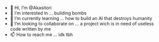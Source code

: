 - 👋 Hi, I’m @Akasitori
- 👀 I’m interested in ... building bombs
- 🌱 I’m currently learning ... how to build an AI that destroys humanity
- 💞️ I’m looking to collaborate on ... a project wich is in need of useless code written by me
- 📫 How to reach me ... idk tbh

<!---
Akasitori/Akasitori is a ✨ special ✨ repository because its `README.md` (this file) appears on your GitHub profile.
You can click the Preview link to take a look at your changes.
--->

